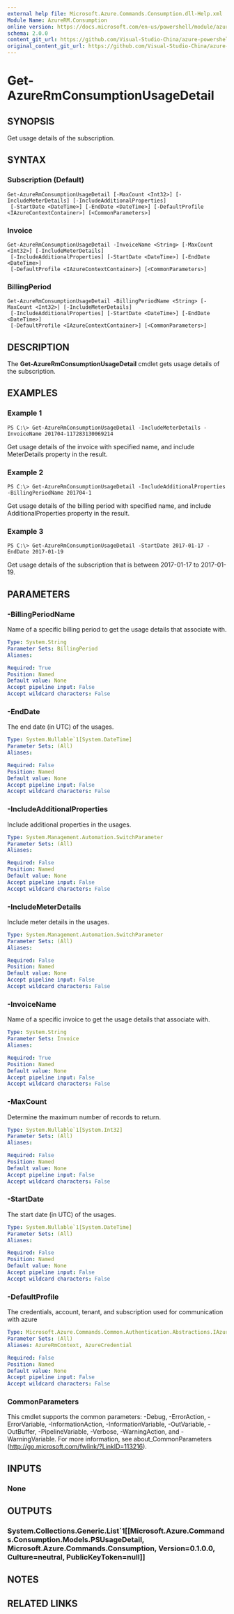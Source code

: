 ```yaml
---
external help file: Microsoft.Azure.Commands.Consumption.dll-Help.xml
Module Name: AzureRM.Consumption
online version: https://docs.microsoft.com/en-us/powershell/module/azurerm.consumption/get-azurermconsumptionusagedetail
schema: 2.0.0
content_git_url: https://github.com/Visual-Studio-China/azure-powershell/blob/preview/src/ResourceManager/Consumption/Commands.Consumption/help/Get-AzureRmConsumptionUsageDetail.md
original_content_git_url: https://github.com/Visual-Studio-China/azure-powershell/blob/preview/src/ResourceManager/Consumption/Commands.Consumption/help/Get-AzureRmConsumptionUsageDetail.md
---
```


# Get-AzureRmConsumptionUsageDetail

## SYNOPSIS
Get usage details of the subscription.

## SYNTAX

### Subscription (Default)
```
Get-AzureRmConsumptionUsageDetail [-MaxCount <Int32>] [-IncludeMeterDetails] [-IncludeAdditionalProperties]
 [-StartDate <DateTime>] [-EndDate <DateTime>] [-DefaultProfile <IAzureContextContainer>] [<CommonParameters>]
```

### Invoice
```
Get-AzureRmConsumptionUsageDetail -InvoiceName <String> [-MaxCount <Int32>] [-IncludeMeterDetails]
 [-IncludeAdditionalProperties] [-StartDate <DateTime>] [-EndDate <DateTime>]
 [-DefaultProfile <IAzureContextContainer>] [<CommonParameters>]
```

### BillingPeriod
```
Get-AzureRmConsumptionUsageDetail -BillingPeriodName <String> [-MaxCount <Int32>] [-IncludeMeterDetails]
 [-IncludeAdditionalProperties] [-StartDate <DateTime>] [-EndDate <DateTime>]
 [-DefaultProfile <IAzureContextContainer>] [<CommonParameters>]
```

## DESCRIPTION
The **Get-AzureRmConsumptionUsageDetail** cmdlet gets usage details of the subscription. 

## EXAMPLES

### Example 1
```
PS C:\> Get-AzureRmConsumptionUsageDetail -IncludeMeterDetails -InvoiceName 201704-117283130069214
```

Get usage details of the invoice with specified name, and include MeterDetails property in the result.

### Example 2
```
PS C:\> Get-AzureRmConsumptionUsageDetail -IncludeAdditionalProperties -BillingPeriodName 201704-1
```

Get usage details of the billing period with specified name, and include AdditionalProperties property in the result.

### Example 3
```
PS C:\> Get-AzureRmConsumptionUsageDetail -StartDate 2017-01-17 -EndDate 2017-01-19
```

Get usage details of the subscription that is between 2017-01-17 to 2017-01-19.

## PARAMETERS

### -BillingPeriodName
Name of a specific billing period to get the usage details that associate with.

```yaml
Type: System.String
Parameter Sets: BillingPeriod
Aliases:

Required: True
Position: Named
Default value: None
Accept pipeline input: False
Accept wildcard characters: False
```

### -EndDate
The end date (in UTC) of the usages.

```yaml
Type: System.Nullable`1[System.DateTime]
Parameter Sets: (All)
Aliases:

Required: False
Position: Named
Default value: None
Accept pipeline input: False
Accept wildcard characters: False
```

### -IncludeAdditionalProperties
Include additional properties in the usages.

```yaml
Type: System.Management.Automation.SwitchParameter
Parameter Sets: (All)
Aliases:

Required: False
Position: Named
Default value: None
Accept pipeline input: False
Accept wildcard characters: False
```

### -IncludeMeterDetails
Include meter details in the usages.

```yaml
Type: System.Management.Automation.SwitchParameter
Parameter Sets: (All)
Aliases:

Required: False
Position: Named
Default value: None
Accept pipeline input: False
Accept wildcard characters: False
```

### -InvoiceName
Name of a specific invoice to get the usage details that associate with.

```yaml
Type: System.String
Parameter Sets: Invoice
Aliases:

Required: True
Position: Named
Default value: None
Accept pipeline input: False
Accept wildcard characters: False
```

### -MaxCount
Determine the maximum number of records to return.

```yaml
Type: System.Nullable`1[System.Int32]
Parameter Sets: (All)
Aliases:

Required: False
Position: Named
Default value: None
Accept pipeline input: False
Accept wildcard characters: False
```

### -StartDate
The start date (in UTC) of the usages.

```yaml
Type: System.Nullable`1[System.DateTime]
Parameter Sets: (All)
Aliases:

Required: False
Position: Named
Default value: None
Accept pipeline input: False
Accept wildcard characters: False
```

### -DefaultProfile
The credentials, account, tenant, and subscription used for communication with azure

```yaml
Type: Microsoft.Azure.Commands.Common.Authentication.Abstractions.IAzureContextContainer
Parameter Sets: (All)
Aliases: AzureRmContext, AzureCredential

Required: False
Position: Named
Default value: None
Accept pipeline input: False
Accept wildcard characters: False
```

### CommonParameters
This cmdlet supports the common parameters: -Debug, -ErrorAction, -ErrorVariable, -InformationAction, -InformationVariable, -OutVariable, -OutBuffer, -PipelineVariable, -Verbose, -WarningAction, and -WarningVariable. For more information, see about_CommonParameters (http://go.microsoft.com/fwlink/?LinkID=113216).

## INPUTS

### None

## OUTPUTS

### System.Collections.Generic.List`1[[Microsoft.Azure.Commands.Consumption.Models.PSUsageDetail, Microsoft.Azure.Commands.Consumption, Version=0.1.0.0, Culture=neutral, PublicKeyToken=null]]

## NOTES

## RELATED LINKS
